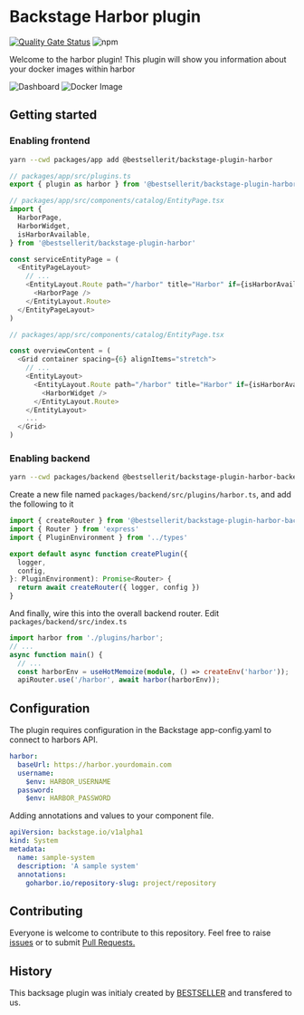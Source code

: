 # Backstage Harbor plugin

[![Quality Gate Status](https://sonarcloud.io/api/project_badges/measure?project=BESTSELLER_backstage-plugin-harbor&metric=alert_status)](https://sonarcloud.io/dashboard?id=BESTSELLER_backstage-plugin-harbor)
![npm](https://img.shields.io/npm/dt/@bestsellerit/backstage-plugin-harbor)

Welcome to the harbor plugin!
This plugin will show you information about your docker images within harbor

![Dashboard](docs/img/dashboard.png)
![Docker Image](docs/img/widget.png)

## Getting started

### Enabling frontend

```bash
yarn --cwd packages/app add @bestsellerit/backstage-plugin-harbor
```

```ts
// packages/app/src/plugins.ts
export { plugin as harbor } from '@bestsellerit/backstage-plugin-harbor'
```

```ts
// packages/app/src/components/catalog/EntityPage.tsx
import {
  HarborPage,
  HarborWidget,
  isHarborAvailable,
} from '@bestsellerit/backstage-plugin-harbor'

const serviceEntityPage = (
  <EntityPageLayout>
    // ...
    <EntityLayout.Route path="/harbor" title="Harbor" if={isHarborAvailable}>
      <HarborPage />
    </EntityLayout.Route>
  </EntityPageLayout>
)
```

```ts
// packages/app/src/components/catalog/EntityPage.tsx

const overviewContent = (
  <Grid container spacing={6} alignItems="stretch">
    // ...
    <EntityLayout>
      <EntityLayout.Route path="/harbor" title="Harbor" if={isHarborAvailable}>
        <HarborWidget />
      </EntityLayout.Route>
    </EntityLayout>
    ...
  </Grid>
)
```

### Enabling backend

```bash
yarn --cwd packages/backend @bestsellerit/backstage-plugin-harbor-backend
```

Create a new file named `packages/backend/src/plugins/harbor.ts`, and add the following to it

```ts
import { createRouter } from '@bestsellerit/backstage-plugin-harbor-backend'
import { Router } from 'express'
import { PluginEnvironment } from '../types'

export default async function createPlugin({
  logger,
  config,
}: PluginEnvironment): Promise<Router> {
  return await createRouter({ logger, config })
}
```

And finally, wire this into the overall backend router. Edit `packages/backend/src/index.ts`

```ts
import harbor from './plugins/harbor';
// ...
async function main() {
  // ...
  const harborEnv = useHotMemoize(module, () => createEnv('harbor'));
  apiRouter.use('/harbor', await harbor(harborEnv));

```

## Configuration

The plugin requires configuration in the Backstage app-config.yaml to connect to harbors API.

```yaml
harbor:
  baseUrl: https://harbor.yourdomain.com
  username:
    $env: HARBOR_USERNAME
  password:
    $env: HARBOR_PASSWORD
```

Adding annotations and values to your component file.

```yaml
apiVersion: backstage.io/v1alpha1
kind: System
metadata:
  name: sample-system
  description: 'A sample system'
  annotations:
    goharbor.io/repository-slug: project/repository
```

## Contributing

Everyone is welcome to contribute to this repository. Feel free to raise [issues](https://github.com/BESTSELLER/backstage-plugin-harbor/issues) or to submit [Pull Requests.](https://github.com/BESTSELLER/backstage-plugin-harbor/pulls)

## History

This backsage plugin was initialy created by [BESTSELLER](https://github.com/BESTSELLER) and transfered to us.
